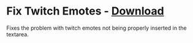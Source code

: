 # Fix Twitch Emotes - [Download](https://raw.githubusercontent.com/mwittrien/BetterDiscordAddons/master/Plugins/FixTwitchEmotes/FixTwitchEmotes.plugin.js)

Fixes the problem with twitch emotes not being properly inserted in the textarea.
